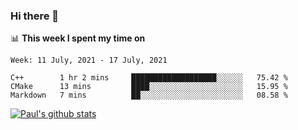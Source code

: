 ### Hi there 👋

📊 **This week I spent my time on**
<!--START_SECTION:waka-->
```text
Week: 11 July, 2021 - 17 July, 2021

C++        1 hr 2 mins     ███████████████████░░░░░░   75.42 % 
CMake      13 mins         ████░░░░░░░░░░░░░░░░░░░░░   15.95 % 
Markdown   7 mins          ██░░░░░░░░░░░░░░░░░░░░░░░   08.58 % 
```
<!--END_SECTION:waka-->


[![Paul's github stats](https://github-readme-stats.vercel.app/api?username=mickeyouyou&theme=dracula&show_icons=true)](https://github.com/anuraghazra/github-readme-stats)
